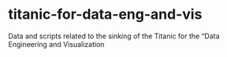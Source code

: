 # titanic-for-data-eng-and-vis
Data and scripts related to the sinking of the Titanic for the “Data Engineering and Visualization
